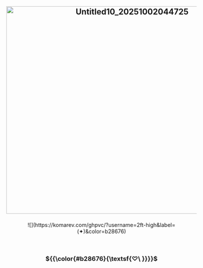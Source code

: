 ## <p align="center"><img width="650" height="550" alt="Untitled10_20251002044725" src="https://github.com/user-attachments/assets/14473565-80a0-4329-9f4d-590ac49b4534" />
    
 <p align="center">![](https://komarev.com/ghpvc/?username=2ft-high&label=(✦⁠)&color=b28676)</p>      
        
### <p align="center">${{\color{#b28676}{\textsf{♡\ \}}}}\$
</div>
